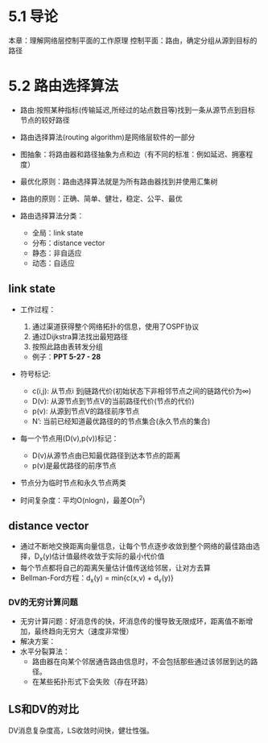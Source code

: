 # 5.1 导论

本章：理解网络层控制平面的工作原理
控制平面：路由，确定分组从源到目标的路径

# 5.2 路由选择算法

* 路由:按照某种指标(传输延迟,所经过的站点数目等)找到一条从源节点到目标节点的较好路径
* 路由选择算法(routing algorithm)是网络层软件的一部分
* 图抽象：将路由器和路径抽象为点和边（有不同的标准：例如延迟、拥塞程度）
* 最优化原则：路由选择算法就是为所有路由器找到并使用汇集树
* 路由的原则：正确、简单、健壮，稳定、公平、最优

* 路由选择算法分类：
    * 全局：link state
    * 分布：distance vector
    * 静态：非自适应
    * 动态：自适应

## link state

* 工作过程：
    1. 通过渠道获得整个网络拓扑的信息，使用了OSPF协议
    2. 通过Dijkstra算法找出最短路径
    3. 按照此路由表转发分组
    * 例子：**PPT 5-27 - 28**

* 符号标记:
    * c(i,j): 从节点i 到j链路代价(初始状态下非相邻节点之间的链路代价为∞)
    * D(v): 从源节点到节点V的当前路径代价(节点的代价)
    * p(v): 从源到节点V的路径前序节点
    * N’: 当前已经知道最优路径的的节点集合(永久节点的集合)
* 每一个节点用(D(v),p(v))标记：
    * D(v)从源节点由已知最优路径到达本节点的距离
    * p(v)是最优路径的前序节点
* 节点分为临时节点和永久节点两类
* 时间复杂度：平均O(nlogn)，最差O(n<sup>2</sup>)

## distance vector

* 通过不断地交换距离向量信息，让每个节点逐步收敛到整个网络的最佳路由选择，D<sub>x</sub>(y)估计值最终收敛于实际的最小代价值
* 每个节点都将自己的距离矢量估计值传送给邻居，让对方去算
* Bellman-Ford方程：d<sub>x</sub>(y) = min{c(x,v) + d<sub>v</sub>(y)}

### DV的无穷计算问题

* 无穷计算问题：好消息传的快，坏消息传的慢导致无限成环，距离值不断增加，最终趋向无穷大（速度非常慢）
* 解决方案：
* 水平分裂算法：
    * 路由器在向某个邻居通告路由信息时，不会包括那些通过该邻居到达的路径。
    * 在某些拓扑形式下会失败（存在环路）

## LS和DV的对比

DV消息复杂度高，LS收敛时间快，健壮性强。


